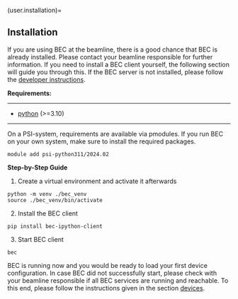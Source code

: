 (user.installation)=
## Installation

If you are using BEC at the beamline, there is a good chance that BEC is already installed.
Please contact your beamline responsible for further information.
If you need to install a BEC client yourself, the following section will guide you through this.
If the BEC server is not installed, please follow the [developer instructions](developer.install_developer_env).

**Requirements:**

---
- [python](https://www.python.org) (>=3.10)
---

On a PSI-system, requirements are available via pmodules. If you run BEC on your own system, make sure to install the required packages.
```{code-block} bash
module add psi-python311/2024.02
```
**Step-by-Step Guide**

1. Create a virtual environment and activate it afterwards

```{code-block} bash
python -m venv ./bec_venv
source ./bec_venv/bin/activate
```
2. Install the BEC client

```{code-block} bash
pip install bec-ipython-client
```

3. Start BEC client

```{code-block} bash
bec
```
BEC is running now and you would be ready to load your first device configuration.
In case BEC did not successfully start, please check with your beamline responsible if all BEC services are running and reachable.
To this end, please follow the instructions given in the section [devices](#user.devices).
